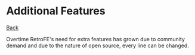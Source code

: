 # Additional Features
[Back](README.md)

Overtime RetroFE's need for extra features has grown due to community demand and due to the nature of open source, every line can be changed.